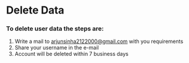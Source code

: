 # Delete Data
### To delete user data the steps are:

1. Write a mail to arjunsinha2122000@gmail.com with you requirements
2. Share your username in the e-mail
3. Account will be deleted within 7 business days
